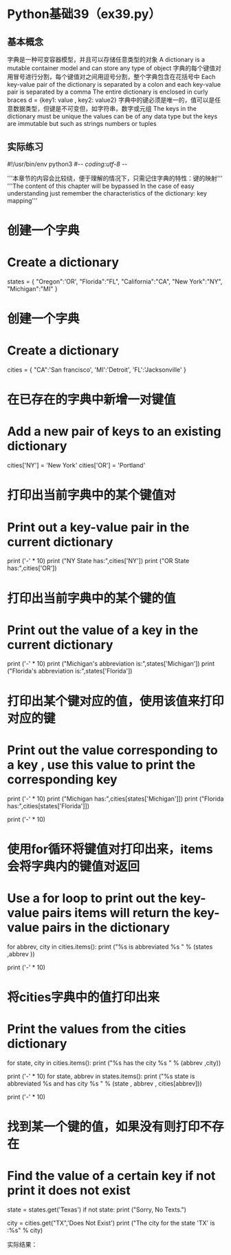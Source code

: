 # Python基础39（ex39.py）

## 基本概念
字典是一种可变容器模型，并且可以存储任意类型的对象
A dictionary is a mutable container model and can store any type of object
字典的每个键值对用冒号进行分割，每个键值对之间用逗号分割，整个字典包含在花括号中
Each key-value pair of the dictionary is separated by a colon and each key-value pair is separated by a comma The entire dictionary is enclosed in curly braces
d = {key1: value , key2: value2}
字典中的键必须是唯一的，值可以是任意数据类型，但键是不可变但，如字符串，数字或元组
The keys in the dictionary must be unique the values can be of any data type but the keys are immutable but such as strings numbers or tuples  

## 实际练习
  #!/usr/bin/env python3
#-*- coding:utf-8 -*-

'''本章节的内容会比较绕，便于理解的情况下，只需记住字典的特性：键的映射'''
'''The content of this chapter will be bypassed In the case of easy understanding just remember the characteristics of the dictionary: key mapping'''

# 创建一个字典
# Create a dictionary
states = {
	"Oregon":'OR',
	"Florida":"FL",
	"California":"CA",
	"New York":"NY",
	"Michigan":"MI"
}

# 创建一个字典
# Create a dictionary
cities = {
	"CA":'San francisco',
	'MI':'Detroit',
	'FL':'Jacksonville'
}

# 在已存在的字典中新增一对键值
# Add a new pair of keys to an existing dictionary
cities['NY'] = 'New York'
cities['OR'] = 'Portland'

# 打印出当前字典中的某个键值对
# Print out a key-value pair in the current dictionary
print ('-' * 10)
print ("NY State has:",cities['NY'])
print ("OR State has:",cities['OR'])
	
# 打印出当前字典中的某个键的值
# Print out the value of a key in the current dictionary 
print ('-' * 10)
print ("Michigan's abbreviation is:",states['Michigan'])
print ("Florida's abbreviation is:",states['Florida'])


# 打印出某个键对应的值，使用该值来打印对应的键
# Print out the value corresponding to a key , use this value to print the corresponding key 
print ('-' * 10)
print ("Michigan has:",cities[states['Michigan']])
print ("Florida has:",cities[states['Florida']])

print ('-' * 10)
# 使用for循环将键值对打印出来，items会将字典内的键值对返回
# Use a for loop to print out the key-value pairs items will return the key-value pairs in the dictionary
for abbrev, city in cities.items():
	print ("%s is abbreviated %s " % (states ,abbrev ))

print ('-' * 10)
# 将cities字典中的值打印出来
# Print the values from the cities dictionary
for state, city in cities.items():
	print ("%s has the city %s " % (abbrev ,city))

print ('-' * 10)
for state, abbrev in states.items():
	print ("%s state is abbreviated %s and has city %s " % (state , abbrev , cities[abbrev]))

print ('-' * 10)
# 找到某一个键的值，如果没有则打印不存在
# Find the value of a certain key if not print it does not exist
state = states.get('Texas')
if not state:
	print ("Sorry, No Texts.")

city = cities.get("TX",'Does Not Exist')
print ("The city for the state 'TX' is :%s" % city)

实际结果：



